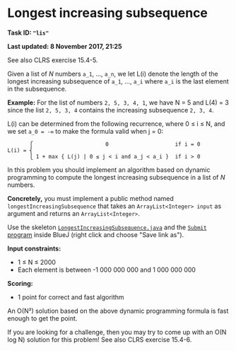 Longest increasing subsequence
==============================

**Task ID: `"lis"`**

**Last updated: 8 November 2017, 21:25**

See also CLRS exercise 15.4-5.

Given a list of *N* numbers `a_1`, ..., `a_n`,
we let L(i) denote the length of the longest increasing subsequence of `a_1`, ..., `a_i`
where `a_i` is the last element in the subsequence.

**Example:** For the list of numbers `2, 5, 3, 4, 1`, we have N = 5 and L(4) = 3 since the list `2, 5, 3, 4` contains the increasing subsequence `2, 3, 4`.

L(i) can be determined from the following recurrence, where 0 ≤ i ≤ N,
and we set `a_0 = -∞` to make the formula valid when j = 0:

```
       ⎧                       0                     if i = 0
L(i) = ⎨
       ⎩ 1 + max { L(j) | 0 ≤ j < i and a_j < a_i }  if i > 0
```

In this problem you should implement an algorithm based on dynamic programming
to compute the longest increasing subsequence in a list of *N* numbers.

**Concretely,** you must implement a public method named
`longestIncreasingSubsequence` that takes an `ArrayList<Integer> input` as argument
and returns an `ArrayList<Integer>`.

Use the skeleton
<a href="https://github.com/Mortal/csaudk-submitj/raw/master/tasks/lis/LongestIncreasingSubsequence.java">
`LongestIncreasingSubsequence.java`</a>
and the
<a href="https://github.com/Mortal/csaudk-submitj/raw/master/Submit.java">
`Submit` program</a>
inside BlueJ (right click and choose "Save link as").

**Input constraints:**

  * 1 ≤ N ≤ 2000
  * Each element is between -1 000 000 000 and 1 000 000 000

**Scoring:**

  * 1 point for correct and fast algorithm

An O(N²) solution based on the above dynamic programming formula is fast enough to get the point.

If you are looking for a challenge, then you may try to come up with an
O(N log N) solution for this problem!
See also CLRS exercise 15.4-6.
